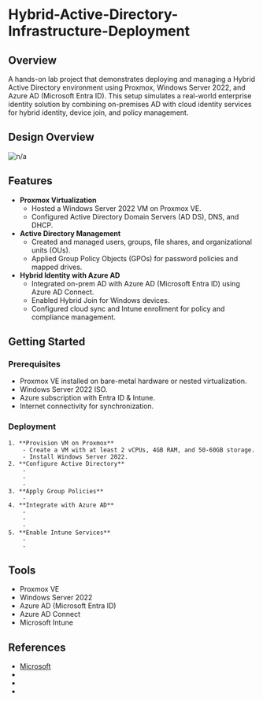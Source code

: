 # Hybrid-Active-Directory-Infrastructure-Deployment

## Overview
A hands-on lab project that demonstrates deploying and managing a Hybrid Active Directory environment using Proxmox, Windows Server 2022, and Azure AD (Microsoft Entra ID). This setup simulates a real-world enterprise identity solution by combining on-premises AD with cloud identity services for hybrid identity, device join, and policy management.

## Design Overview

![n/a]()

## Features
 - **Proxmox Virtualization**
    - Hosted a Windows Server 2022 VM on Proxmox VE.
    - Configured Active Directory Domain Servers (AD DS), DNS, and DHCP.
- **Active Directory Management**
    - Created and managed users, groups, file shares, and organizational units (OUs).
    - Applied Group Policy Objects (GPOs) for password policies and mapped drives.
- **Hybrid Identity with Azure AD**
    - Integrated on-prem AD with Azure AD (Microsoft Entra ID) using Azure AD Connect.
    - Enabled Hybrid Join for Windows devices.
    - Configured cloud sync and Intune enrollment for policy and compliance management.

## Getting Started

### Prerequisites
 - Proxmox VE installed on bare-metal hardware or nested virtualization.
 - Windows Server 2022 ISO.
 - Azure subscription with Entra ID & Intune.
 - Internet connectivity for synchronization.

### Deployment 
    1. **Provision VM on Proxmox**
        - Create a VM with at least 2 vCPUs, 4GB RAM, and 50-60GB storage.
        - Install Windows Server 2022.
    2. **Configure Active Directory**
        -
        -
        -
    3. **Apply Group Policies**
        -
    4. **Integrate with Azure AD**
        -
        -
        -
    5. **Enable Intune Services**
        -
        -

## Tools
 - Proxmox VE
 - Windows Server 2022
 - Azure AD (Microsoft Entra ID)
 - Azure AD Connect
 - Microsoft Intune

## References
 - [Microsoft](https://learn.microsoft.com/en-us/windows-server/)
 -
 -
 -